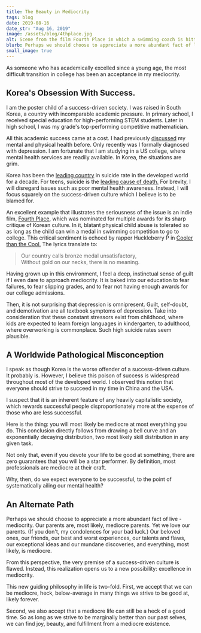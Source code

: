 ```yaml
---
title: The Beauty in Mediocrity
tags: blog
date: 2019-08-16
date_str: "Aug 16, 2019"
image: /assets/blog/4thplace.jpg
alt: Scene from the film Fourth Place in which a swimming coach is hitting a boy with a broom.
blurb: Perhaps we should choose to appreciate a more abundant fact of live - mediocrity.
small_image: true
---
```


As someone who has academically excelled since a young age, the most difficult transition in college has been an acceptance in my mediocrity.

## Korea's Obsession With Success.

I am the poster child of a success-driven society. I was raised in South Korea, a country with incomparable academic pressure. In primary school, I received special education for high-performing STEM students. Later in high school, I was my grade&#39;s top-performing competitive mathematician.

All this academic success came at a cost. I had previously [discussed](naturewatching) my mental and physical health before. Only recently was I formally diagnosed with depression. I am fortunate that I am studying in a US college, where mental health services are readily available. In Korea, the situations are grim.

Korea has been the [leading country](https://www.nytimes.com/2014/04/03/opinion/south-koreas-struggle-with-suicide.html) in suicide rate in the developed world for a decade. For teens, suicide is the [leading cause of death.](http://www.koreaherald.com/view.php?ud=20180426000581) For brevity, I will disregard issues such as poor mental health awareness. Instead, I will focus squarely on the success-driven culture which I believe is to be blamed for.

An excellent example that illustrates the seriousness of the issue is an indie film, [Fourth Place](https://www.imdb.com/title/tt5633396/), which was nominated for multiple awards for its sharp critique of Korean culture. In it, blatant physical child abuse is tolerated so as long as the child can win a medal in swimming competition to go to college. This critical sentiment is echoed by rapper Huckleberry P in [Cooler than the Cool.](https://www.youtube.com/watch?v=myHhpAKor70) The lyrics translate to:

> Our country calls bronze medal unsatisfactory,<br>
> Without gold on our necks, there is no meaning.

Having grown up in this environment, I feel a deep, instinctual sense of guilt if I even dare to approach mediocrity. It is baked into our education to fear failures, to fear slipping grades, and to fear not having enough awards for our college admissions.

Then, it is not surprising that depression is omnipresent. Guilt, self-doubt, and demotivation are all textbook symptoms of depression. Take into consideration that these constant stressors exist from childhood, where kids are expected to learn foreign languages in kindergarten, to adulthood, where overworking is commonplace. Such high suicide rates seem plausible.

## A Worldwide Pathological Misconception

I speak as though Korea is the worse offender of a success-driven culture. It probably is. However, I believe this poison of success is widespread throughout most of the developed world. I observed this notion that everyone should strive to succeed in my time in China and the USA.

I suspect that it is an inherent feature of any heavily capitalistic society, which rewards successful people disproportionately more at the expense of those who are less successful.

Here is the thing: you will most likely be mediocre at most everything you do. This conclusion directly follows from drawing a bell curve and an exponentially decaying distribution, two most likely skill distribution in any given task.

Not only that, even if you devote your life to be good at something, there are zero guarantees that you will be a star performer. By definition, most professionals are mediocre at their craft.

Why, then, do we expect everyone to be successful, to the point of systematically ailing our mental health?

## An Alternate Path

Perhaps we should choose to appreciate a more abundant fact of live - mediocrity. Our parents are, most likely, mediocre parents. Yet we love our parents. (If you don&#39;t, my condolences for your bad luck.) Our beloved ones, our friends, our best and worst experiences, our talents and flaws, our exceptional ideas and our mundane discoveries, and everything, most likely, is mediocre.

From this perspective, the very premise of a success-driven culture is flawed. Instead, this realization opens us to a new possibility: excellence in mediocrity.

This new guiding philosophy in life is two-fold. First, we accept that we can be
mediocre, heck, below-average in many things we strive to be good at, likely forever.

Second, we also accept that a mediocre life can still be a heck of a good time. So as long as we strive to be marginally better than our past selves, we can find joy, beauty, and fulfillment from a mediocre existence.
